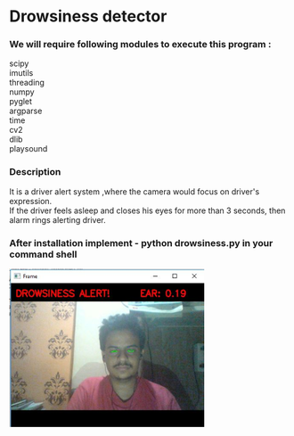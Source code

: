 # Drowsiness detector
### We will require following modules to execute this program : 
scipy  
imutils  
threading  
numpy  
pyglet  
argparse  
time  
cv2  
dlib  
playsound  

### Description 
 It is a driver alert system ,where the camera would focus on driver's expression.  
 If the driver feels asleep and closes his eyes for more than 3 seconds, then alarm rings alerting driver.  
### After installation implement - python drowsiness.py in your command shell

<img src="go3.JPG" width="350" title="hover text">

